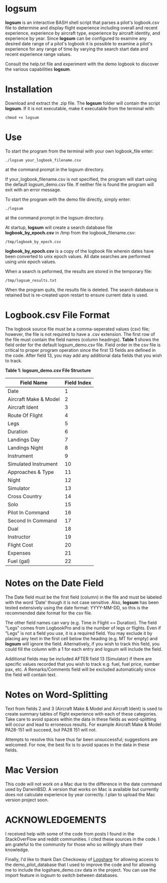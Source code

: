 # logsum

**logsum** is an interactive BASH shell script that parses a pilot's logbook.csv file to
determine and display flight experience including overall and recent experience, experience
by aircraft type, experience by aircraft identity, and experience by year. Since **logsum**
can be configured to examine any desired date range of a pilot's logbook it is possible to
examine a pilot's experience for any range of time by varying the search start date and recent
experience range values.

Consult the help.txt file and experiment with the demo logbook to discover the various
capabilities **logsum**.


# Installation

Download and extract the .zip file. The **logsum** folder will contain the script **logsum**. If
it is not executable, make it executable from the terminal with:

```chmod +x logsum```


# Use

To start the program from the terminal with your own logbook_file enter:

```./logsum your_logbook_filename.csv```

at the command prompt in the logsum directory.

If your_logbook_filename.csv is not specified, the program will start using the default
logsum_demo.csv file. If neither file is found the program will exit with an error message.

To start the program with the demo file directly, simply enter:

```./logsum```

at the command prompt in the logsum directory.

At startup, **logsum** will create a search database file **logbook_by_epoch.csv** in /tmp 
from the logbook_filename.csv:

```/tmp/logbook_by_epoch.csv```

**logbook_by_epoch.csv** is a copy of the logbook file wherein dates have been converted to 
unix epoch values. All date searches are performed using unix epoch values.

When a search is peformed, the results are stored in the temporary file:

```/tmp/logsum_results.txt```

When the program quits, the results file is deleted. The search database is retained but is
re-created upon restart to ensure current data is used.



# Logbook.csv File Format

The logbook source file must be a comma-seperated values (csv) file; however, the file is not
required to have a .csv extension. The first row of the file must contain the field names (column
headings). **Table 1** shows the field order for the default logsum_demo.csv file.  Field order
in the csv file is critical to proper program operation since the first 13 fields are defined
in the code. After field 13, you may add any additional data fields that you wish to track.


**Table 1: logsum_demo.csv File Structure**

| Field Name                                | Field Index |
|-------------------------------------------|-------------|
| Date                                      | 1           |
| Aircraft Make & Model                     | 2           |
| Aircraft Ident                            | 3           |
| Route Of Flight                           | 4           |
| Legs                                      | 5           |
| Duration                                  | 6           |
| Landings Day                              | 7           |
| Landings Night                            | 8           |
| Instrument                                | 9           |
| Simulated Instrument                      | 10          |
| Approaches & Type                         | 11          |
| Night                                     | 12          |
| Simulator                                 | 13          |
| Cross Country                             | 14          |
| Solo                                      | 15          |
| Pilot In Command                          | 16          |
| Second In Command                         | 17          |
| Dual                                      | 18          |
| Instructor                                | 19          |
| Flight Cost                               | 20          |
| Expenses                                  | 21          |
| Fuel (gal)                                | 22          |


# Notes on the Date Field

The Date field must be the first field (column) in the file and must be labeled with the word
'Date' though it is not case sensitive.  Also, **logsum** has been tested extensively using
the date format: YYYY-MM-DD, so this is the recommended date format for the csv file.

The other field names can vary (e.g. Time in Flight == Duration). The field "Legs" comes from
LogbookPro and is the number of legs or flights. Even if "Legs" is not a field you use,
it is a required field. You may exclude it by placing any text in the first cell below the heading 
(e.g. MT for empty) and **logsum** will ignore the field. Alternatively, if you wish to track
this field, you could fill the column with a 1 for each entry and logsum will include the field.

Additional fields may be included AFTER field 13 (Simulator) if there are specific values recorded
that you wish to track e.g. fuel, fuel price, number pax, etc. A Remarks/Comments field will be 
excluded automatically since the field will contain text.

# Notes on Word-Splitting

Text from fields 2 and 3 (Aircraft Make & Model and Aircraft Ident) is used to create summary
tables of flight experience with each of these categories. Take care to avoid spaces within the
data in these fields as word-splitting will occur and lead to erroneous results. For example
Aircraft Make & Model PA28-151 will succeed, but PA28 151 will not.

Attempts to resolve this have thus far been unsuccessful; suggestions are welcomed.  For now,
the best fix is to avoid spaces in the data in these fields.

# Mac Version

This code will not work on a Mac due to the difference in the date command used by DarwinBSD.
A version that works on Mac is available but currently does not calculate experience by year
correctly. I plan to upload the Mac version project soon.

# ACKNOWLEDGEMENTS

I received help with some of the code from posts I found in the StackOverFlow and reddit communities.
I cited these sources in the code. I am grateful to the community for those who so willingly
share their knowledge.

Finally, I'd like to thank Dan Checkoway of [Logshare](http://www.logshare.com/) for allowing access to 
the demo_pilot_database that I used to improve the code and for allowing me to include the logshare_demo.csv
data in the project. You can use the import feature in logsum to switch between databases.


